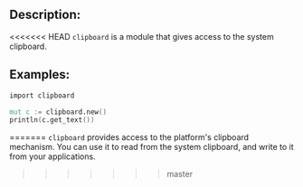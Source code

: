 ## Description:

<<<<<<< HEAD
`clipboard` is a module that gives access to the system clipboard.

## Examples:

```v
import clipboard

mut c := clipboard.new()
println(c.get_text())

```
=======
`clipboard` provides access to the platform's clipboard mechanism.
You can use it to read from the system clipboard, and write to it
from your applications.
>>>>>>> master

